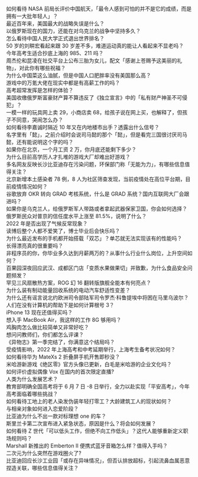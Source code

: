 如何看待 NASA 前局长评价中国航天，「最令人感到可怕的并不是它的成绩，而是拥有一大批年轻人」？  
最近百年来，美国最大的战略失误是什么？  
以俄罗斯现在的国力，还能在对乌克兰的战争中坚持多久？  
怎么看待中国人民大学正式退出世界排名？  
50 岁的刘畊宏看起来跟 30 岁差不多，难道运动真的能让人看起来不显老吗？  
今年高考生适合抄底上海的 985、211 吗？  
周杰伦和昆凌在社交平台上公布三胎为女儿，配文「感谢上苍赐予这美丽的礼物」，对此你有哪些祝福？  
为什么中国菜这么油腻，但是中国人口肥胖率没有美国那么高？  
游戏中的万氪大佬在现实中都是有高薪工作的吗？  
高考超常发挥是怎样的体验？  
美国收缴俄罗斯富豪财产算不算违反了《独立宣言》中的「私有财产神圣不可侵犯」？  
一模一样的玩具网上卖 29，小商店卖 68，给孩子说在网上买，也解释了，但孩子不同意，哭闹怎么办？  
如何看待李嘉诚时隔近 10 年又在内地楼市出手？透露出什么信号？  
名字里有「懿」，之前介绍时会说司马懿的那个「懿」，但是看完三国很讨厌司马懿，还有能说明这个字的吗？  
如果你在北京，一个月工资 2 万，你月底还能剩下多少？  
为什么目前高学历人才扎堆的游戏大厂却难出好游戏？  
多名网友反映长沙比亚迪存在污染问题，环保部门称「无能为力」，有哪些信息值得关注？  
北京新增本土感染者 78 例，8 人为社区筛查发现，当前疫情处在高位平台期，目前疫情情况如何？  
谷歌放弃 OKR 转向 GRAD 考核系统，什么是 GRAD 系统？国内互联网大厂会跟进吗？  
如果你是乌克兰人，给俄罗斯军人带路或者拿起武器保家卫国，你会如何选择？  
俄罗斯民众对普京的信任度水平上涨至 81.5%，说明了什么？  
2022 年是否出现了气候反常现象？  
读博后整个人都不爱笑了，博士毕业后会快乐吗？  
为什么最近发布的手机都开始搭载「双芯」？单芯就无法实现该有的性能吗？  
长得漂亮真的很重要吗？  
非程序员的你，你毕业多久达到月薪两万的？从事什么行业什么岗位，上升空间如何？  
百果园深夜回应武汉、成都区门店「变质水果做果切」并致歉，为什么食品安全问题频发？  
罕见三风扇散热方案，ROG 幻 16 翻转版旗舰全能本有何亮点？  
为什么装有制动能量回收系统的电动汽车舒适性变差？  
为什么还有谣言说北约欧洲司令部陆军司令罗杰·科鲁提埃中将困在马里乌波尔？  
人们在没有计算机的帮助下是如何计算根号 3？  
iPhone 13 现在还值得买吗？  
想入手 MacBook Air，我这样的工作 8G 够用吗？  
鸡胸肉怎么做比较简单又非常好吃？  
想问问教师们，你们都怎么评课？  
《异物志》第一季完结了，你满意这个结局吗？  
受疫情影响，2022 年上海高考和中考延期举行，上海考生备考状况如何？  
如何看待华为 MateXs 2 折叠屏手机开售即秒没？  
米哈游新游戏《绝区零》官方头像已更新，白毛是米哈游的企业文化吗？  
如何评价虚拟偶像 Vox 在国内的首次限定直播?  
人类为什么发展艺术？  
教育部明确全国高考将于 6 月 7 日 -8 日举行，全力以赴实现「平安高考」，今年高考面临着哪些挑战？  
如何看待工地上的老人染发伪装年轻打零工？大龄建筑工人的现状如何？  
与相亲对象如何进入恋爱阶段？  
比亚迪为什么不出一款对标理想 one 的车？  
斯里兰卡第二次宣布进入紧急状态，原因是什么？将会如何发展？  
如何看待 Z 世代「可以低头工作，但绝不向工作低头」？这代人能够重新定义职场规则吗？  
Marshall 新推出的 Emberton II 便携式蓝牙音箱怎么样？值得入手吗？  
二次元为什么突然在游戏圈火了?  
比亚迪回应长沙工业园「或存在异味情况」，但否认排放超标，引起流鼻血属恶意捏造关联，哪些信息值得关注？  
